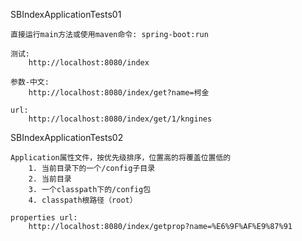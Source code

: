 SBIndexApplicationTests01
	
	直接运行main方法或使用maven命令: spring-boot:run
	
	测试:
		http://localhost:8080/index
	
	参数-中文:
		http://localhost:8080/index/get?name=柯金
	
	url:
		http://localhost:8080/index/get/1/kngines
	
SBIndexApplicationTests02
	
	Application属性文件，按优先级排序，位置高的将覆盖位置低的
		1. 当前目录下的一个/config子目录
		2. 当前目录
		3. 一个classpath下的/config包
		4. classpath根路径（root）

	properties url:	
		http://localhost:8080/index/getprop?name=%E6%9F%AF%E9%87%91
